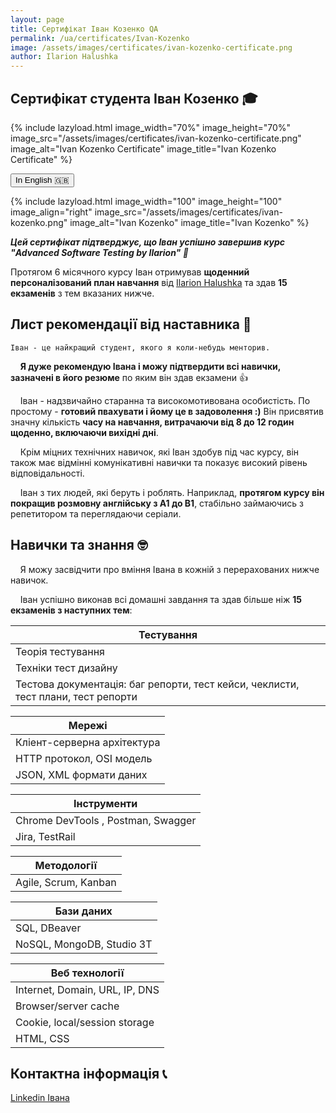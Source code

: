 ```yaml
---
layout: page
title: Сертифікат Іван Козенко QA
permalink: /ua/certificates/Ivan-Kozenko
image: /assets/images/certificates/ivan-kozenko-certificate.png
author: Ilarion Halushka
---
```


## Сертифікат студента Іван Козенко 🎓

{% include lazyload.html image_width="70%" image_height="70%" image_src="/assets/images/certificates/ivan-kozenko-certificate.png" image_alt="Ivan Kozenko Certificate" image_title="Ivan Kozenko Certificate" %}

<div>
    <button class="lang-btn" onclick="location.href='/certificates/Ivan-Kozenko#certificate-of-completion-'" type="button">In English 🇬🇧</button>
</div>

{% include lazyload.html image_width="100" image_height="100" image_align="right" image_src="/assets/images/certificates/ivan-kozenko.png" image_alt="Ivan Kozenko" image_title="Ivan Kozenko" %}

***Цей сертифікат підтверджує, що Іван успішно завершив курс "Advanced Software Testing by Ilarion" 🎉***

Протягом 6 місячного курсу Іван отримував **щоденний персоналізований план навчання** від
<a target="_blank" href="/about">Ilarion Halushka</a> та здав **15 екзаменів** з тем вказаних нижче.


## Лист рекомендації від наставника 📜

`Іван - це найкращий студент, якого я коли-небудь менторив.`

&nbsp;&nbsp;&nbsp; **Я дуже рекомендую Івана і можу підтвердити всі навички, зазначені в його резюме** по яким він здав екзамени 👍

&nbsp;&nbsp;&nbsp; Іван - надзвичайно старанна та високомотивована особистість. По простому - **готовий пвахувати і йому це в задоволення :)**
Він присвятив значну кількість **часу на навчання, витрачаючи від 8 до 12 годин щоденно, включаючи вихідні дні**.

&nbsp;&nbsp;&nbsp; Крім міцних технічних навичок, які Іван здобув під час курсу, 
він також має відмінні комунікативні навички та показує високий рівень відповідальності.

&nbsp;&nbsp;&nbsp; Іван з тих людей, які беруть і роблять.
Наприклад, **протягом курсу він покращив розмовну англійську з A1 до B1**, стабільно займаючись з репетитором та переглядаючи серіали.


## Навички та знання 🤓

&nbsp;&nbsp;&nbsp; Я можу засвідчити про вміння Івана в кожній з перерахованих нижче навичок.

&nbsp;&nbsp;&nbsp; Іван успішно виконав всі домашні завдання та здав більше ніж **15 екзаменів з наступних тем**:

Тестування |
--- |
Теорія тестування |
Техніки тест дизайну |
Тестова документація: баг репорти, тест кейси, чеклисти, тест плани, тест репорти |

Мережі |
--- |
Кліент-серверна архітектура |
HTTP протокол, OSI модель |
JSON, XML формати даних |

Інструменти |
--- |
Chrome DevTools , Postman, Swagger |
Jira, TestRail |

Методології |
--- |
Agile, Scrum, Kanban |

Бази даних |
--- |
SQL, DBeaver |
NoSQL, MongoDB, Studio 3T |

Веб технології |
--- |
Internet, Domain, URL, IP, DNS |
Browser/server cache |
Cookie, local/session storage |
HTML, CSS |


## Контактна інформація 📞

<a target="_blank" rel="noreferrer" href="https://www.linkedin.com/in/ivan-kozenko-qa/" title="Ivan's Linkedin">Linkedin Івана<i class="fa fa-1x fa-linkedin-square"></i></a>






